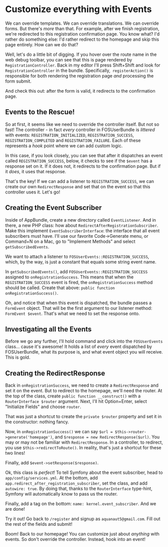 # Customize everything with Events

We can override templates. We can override translations. We can override forms.
But there's *more* than that. For example, after we finish registration, we're
redirected to this registration confirmation page. You know what? I'd rather do
something else: I'd rather redirect to the homepage and skip this page entirely.
How can we do that?

Well, let's do a little bit of digging. If you hover over the route name in the
web debug toolbar, you can see that this is page rendered by `RegistrationController`.
Back in my editor I'll press Shift+Shift and look for `RegistrationController` in
the bundle. Specifically,` registerAction()` is responsible for both rendering the
registration page *and* processing the form submit.

And check this out: after the form is valid, it redirects to the confirmation page.

## Events to the Rescue!

So at first, it seems like we need to override the controller itself. But not so
fast! The controller - in fact *every* controller in FOSUserBundle is *littered*
with events: `REGISTRATION_INITIALIZED`, `REGISTRATION_SUCCESS`, `REGISTRATION_COMPLETED`
and `REGISTRATION_FAILURE`. Each of these represents a *hook* point where we can
add custom logic.

In this case, if you look closely, you can see that after it dispatches an event
called `REGISTRATION_SUCCESS`, below, it checks to see if the `$event` has a response
set on it. If it does not, it redirects to the confirmation page. But if it *does*,
it uses that response.

That's the key! If we can add a listener to `REGISTRATION_SUCCESS`, we can create
our own `RedirectResponse` and set that on the event so that this controller uses
it. Let's go!

## Creating the Event Subscriber

Inside of AppBundle, create a new directory called `EventListener`. And in there,
a new PHP class: how about `RedirectAfterRegistrationSubscriber`. Make this implement
`EventSubscriberInterface`: the interface that all event subscribers must have.
I'll use our favorite Code->Generate menu, or Command+N on a Mac, go to
"Implement Methods" and select `getSubscribedEvents`.

We want to attach a listener to `FOSUserEvents::REGISTRATION_SUCCESS`, which, by
the way, is just a constant that equals some string event name.

In `getSubscribedEvents()`, add `FOSUserEvents::REGISTRATION_SUCCESS` assigned to
`onRegistrationSuccess`. This means that when the `REGISTRATION_SUCCESS` event
is fired, the `onRegistrationSuccess` method should be called. Create that above:
`public function onRegistrationSuccess()`.

Oh, and notice that when this event is dispatched, the bundle passes a `FormEvent`
object. That will be the first argument to our listener method: `FormEvent $event`.
That's what we need to set the response onto.

## Investigating all the Events

Before we go any further, I'll hold command and click into the `FOSUserEvents` class...
cause it's awesome! It holds a list of *every* event dispatched by FOSUserBundle,
what its purpose is, and what event object you will receive. This is gold.

## Creating the RedirectResponse

Back in `onRegistrationSuccess`, we need to create a `RedirectResponse` and set
it on the event. But to redirect to the homepage, we'll need the router. At the
top of the class, create `public function __construct()` with a `RouterInterface $router`
argument. Next, I'll hit Option+Enter, select "Initialize Fields" and
choose `router`.

That was just a shortcut to create the `private $router` property and set it in
the constructor: nothing fancy.

Now, in `onRegistrationSuccess()` we can say `$url = $this->router->generate('homepage')`,
and `$response = new RedirectResponse($url)`. You may or may not be familiar with
`RedirectResponse`. In a controller, to redirect, you use `$this->redirectToRoute()`.
In reality, that's just a shortcut for these two lines!

Finally, add `$event->setResponse($response)`.

Ok, this class is *perfect*! To tell Symfony about the event subscriber, head to
`app/config/services.yml`. At the bottom, add `app.redirect_after_registration_subscriber`,
set the class, and add `autowire: true`. By doing that, thanks to the `RouterInterface`
type-hint, Symfony will automatically know to pass us the router.

Finally, add a tag on the bottom: `name: kernel.event_subscriber`. And we are done!

Try it out! Go back to `/register` and signup as `aquanaut5@gmail.com`. Fill out
the rest of the fields and submit!

Boom! Back to our homepage! You can customize just about *anything* with events.
So don't override the controller. Instead, hook into an event!
 